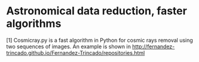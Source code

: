 Astronomical data reduction, faster algorithms
===============

[1] Cosmicray.py is a fast algorithm in Python for cosmic rays removal using two sequences of images. An example is shown in http://fernandez-trincado.github.io/Fernandez-Trincado/repositories.html 
